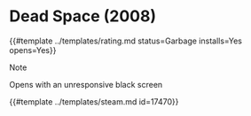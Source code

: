 # Dead Space (2008)
<!-- script:Aliases [
    "Dead Space",
    "Dead Space Original",
    "Dead Space 2008"
] -->

{{#template ../templates/rating.md status=Garbage installs=Yes opens=Yes}}
> [!NOTE]
> Opens with an unresponsive black screen

{{#template ../templates/steam.md id=17470}}
